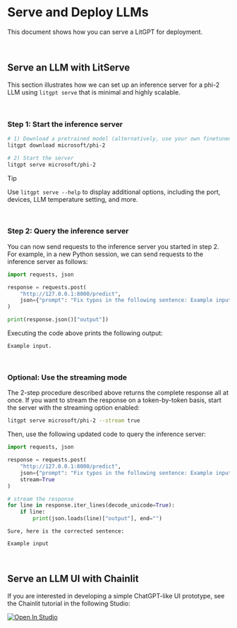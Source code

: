 # Serve and Deploy LLMs

This document shows how you can serve a LitGPT for deployment.


&nbsp;
## Serve an LLM with LitServe

This section illustrates how we can set up an inference server for a phi-2 LLM using `litgpt serve` that is minimal and highly scalable.


&nbsp;
### Step 1: Start the inference server


```bash
# 1) Download a pretrained model (alternatively, use your own finetuned model)
litgpt download microsoft/phi-2

# 2) Start the server
litgpt serve microsoft/phi-2
```

> [!TIP]
> Use `litgpt serve --help` to display additional options, including the port, devices, LLM temperature setting, and more.


&nbsp;
### Step 2: Query the inference server

You can now send requests to the inference server you started in step 2. For example, in a new Python session, we can send requests to the inference server as follows:


```python
import requests, json

response = requests.post(
    "http://127.0.0.1:8000/predict",
    json={"prompt": "Fix typos in the following sentence: Example input"}
)

print(response.json()["output"])
```

Executing the code above prints the following output:

```
Example input.
```

&nbsp;
### Optional: Use the streaming mode

The 2-step procedure described above returns the complete response all at once. If you want to stream the response on a token-by-token basis, start the server with the streaming option enabled:

```bash
litgpt serve microsoft/phi-2 --stream true
```

Then, use the following updated code to query the inference server:

```python
import requests, json

response = requests.post(
    "http://127.0.0.1:8000/predict",
    json={"prompt": "Fix typos in the following sentence: Example input"},
    stream=True
)

# stream the response
for line in response.iter_lines(decode_unicode=True):
    if line:
        print(json.loads(line)["output"], end="")
```

```
Sure, here is the corrected sentence:

Example input
```

&nbsp;
## Serve an LLM UI with Chainlit

If you are interested in developing a simple ChatGPT-like UI prototype, see the Chainlit tutorial in the following Studio:

<a target="_blank" href="https://lightning.ai/lightning-ai/studios/chatgpt-like-llm-uis-via-chainlit">
  <img src="https://pl-bolts-doc-images.s3.us-east-2.amazonaws.com/app-2/studio-badge.svg" alt="Open In Studio"/>
</a>
